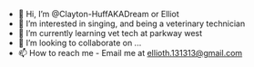 - 👋 Hi, I’m @Clayton-HuffAKADream or Elliot
- 👀 I’m interested in singing, and being a veterinary technician
- 🌱 I’m currently learning vet tech at parkway west
- 💞️ I’m looking to collaborate on ...
- 📫 How to reach me - Email me at ellioth.131313@gmail.com

<!---
Clayton-HuffAKADream/Clayton-HuffAKADream is a ✨ special ✨ repository because its `README.md` (this file) appears on your GitHub profile.
You can click the Preview link to take a look at your changes.
--->
